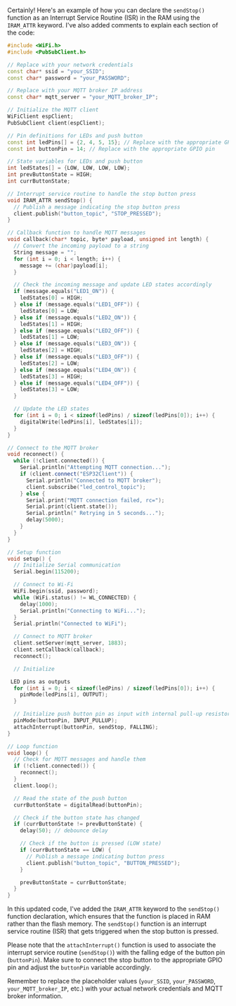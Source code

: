 Certainly! Here's an example of how you can declare the `sendStop()` function as an Interrupt Service Routine (ISR) in the RAM using the `IRAM_ATTR` keyword. I've also added comments to explain each section of the code:

```cpp
#include <WiFi.h>
#include <PubSubClient.h>

// Replace with your network credentials
const char* ssid = "your_SSID";
const char* password = "your_PASSWORD";

// Replace with your MQTT broker IP address
const char* mqtt_server = "your_MQTT_broker_IP";

// Initialize the MQTT client
WiFiClient espClient;
PubSubClient client(espClient);

// Pin definitions for LEDs and push button
const int ledPins[] = {2, 4, 5, 15}; // Replace with the appropriate GPIO pins
const int buttonPin = 14; // Replace with the appropriate GPIO pin

// State variables for LEDs and push button
int ledStates[] = {LOW, LOW, LOW, LOW};
int prevButtonState = HIGH;
int currButtonState;

// Interrupt service routine to handle the stop button press
void IRAM_ATTR sendStop() {
  // Publish a message indicating the stop button press
  client.publish("button_topic", "STOP_PRESSED");
}

// Callback function to handle MQTT messages
void callback(char* topic, byte* payload, unsigned int length) {
  // Convert the incoming payload to a string
  String message = "";
  for (int i = 0; i < length; i++) {
    message += (char)payload[i];
  }

  // Check the incoming message and update LED states accordingly
  if (message.equals("LED1_ON")) {
    ledStates[0] = HIGH;
  } else if (message.equals("LED1_OFF")) {
    ledStates[0] = LOW;
  } else if (message.equals("LED2_ON")) {
    ledStates[1] = HIGH;
  } else if (message.equals("LED2_OFF")) {
    ledStates[1] = LOW;
  } else if (message.equals("LED3_ON")) {
    ledStates[2] = HIGH;
  } else if (message.equals("LED3_OFF")) {
    ledStates[2] = LOW;
  } else if (message.equals("LED4_ON")) {
    ledStates[3] = HIGH;
  } else if (message.equals("LED4_OFF")) {
    ledStates[3] = LOW;
  }

  // Update the LED states
  for (int i = 0; i < sizeof(ledPins) / sizeof(ledPins[0]); i++) {
    digitalWrite(ledPins[i], ledStates[i]);
  }
}

// Connect to the MQTT broker
void reconnect() {
  while (!client.connected()) {
    Serial.println("Attempting MQTT connection...");
    if (client.connect("ESP32Client")) {
      Serial.println("Connected to MQTT broker");
      client.subscribe("led_control_topic");
    } else {
      Serial.print("MQTT connection failed, rc=");
      Serial.print(client.state());
      Serial.println(" Retrying in 5 seconds...");
      delay(5000);
    }
  }
}

// Setup function
void setup() {
  // Initialize Serial communication
  Serial.begin(115200);

  // Connect to Wi-Fi
  WiFi.begin(ssid, password);
  while (WiFi.status() != WL_CONNECTED) {
    delay(1000);
    Serial.println("Connecting to WiFi...");
  }
  Serial.println("Connected to WiFi");

  // Connect to MQTT broker
  client.setServer(mqtt_server, 1883);
  client.setCallback(callback);
  reconnect();

  // Initialize

 LED pins as outputs
  for (int i = 0; i < sizeof(ledPins) / sizeof(ledPins[0]); i++) {
    pinMode(ledPins[i], OUTPUT);
  }

  // Initialize push button pin as input with internal pull-up resistor
  pinMode(buttonPin, INPUT_PULLUP);
  attachInterrupt(buttonPin, sendStop, FALLING);
}

// Loop function
void loop() {
  // Check for MQTT messages and handle them
  if (!client.connected()) {
    reconnect();
  }
  client.loop();

  // Read the state of the push button
  currButtonState = digitalRead(buttonPin);

  // Check if the button state has changed
  if (currButtonState != prevButtonState) {
    delay(50); // debounce delay

    // Check if the button is pressed (LOW state)
    if (currButtonState == LOW) {
      // Publish a message indicating button press
      client.publish("button_topic", "BUTTON_PRESSED");
    }

    prevButtonState = currButtonState;
  }
}
```

In this updated code, I've added the `IRAM_ATTR` keyword to the `sendStop()` function declaration, which ensures that the function is placed in RAM rather than the flash memory. The `sendStop()` function is an interrupt service routine (ISR) that gets triggered when the stop button is pressed.

Please note that the `attachInterrupt()` function is used to associate the interrupt service routine (`sendStop()`) with the falling edge of the button pin (`buttonPin`). Make sure to connect the stop button to the appropriate GPIO pin and adjust the `buttonPin` variable accordingly.

Remember to replace the placeholder values (`your_SSID`, `your_PASSWORD`, `your_MQTT_broker_IP`, etc.) with your actual network credentials and MQTT broker information.

